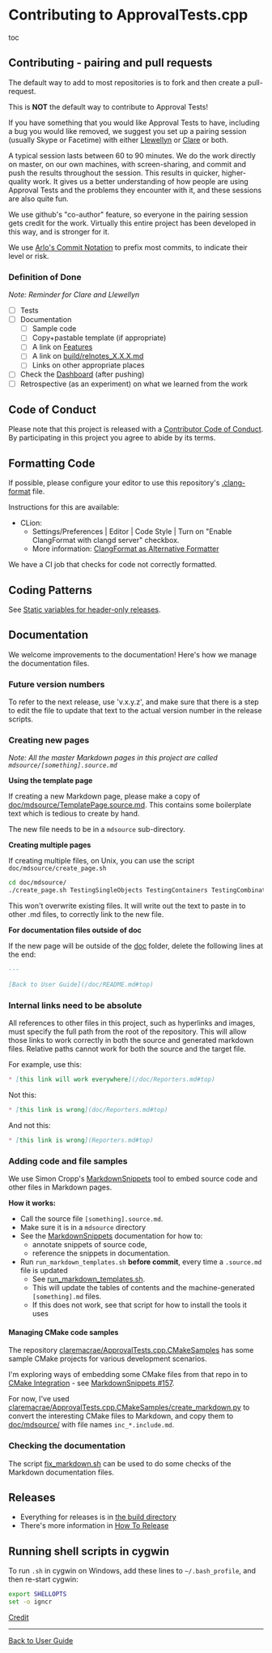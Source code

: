 <a id="top"></a>

# Contributing to ApprovalTests.cpp


toc



## Contributing - pairing and pull requests

The default way to add to most repositories is to fork and then create a pull-request.

This is **NOT** the default way to contribute to Approval Tests!

If you have something that you would like Approval Tests to have, including a bug you would like removed, we suggest you set up a pairing session (usually Skype or Facetime) with either [Llewellyn](mailto:llewellyn.falco@gmail.com) or [Clare](mailto:github@cfmacrae.fastmail.co.uk) or both.

A typical session lasts between 60 to 90 minutes. We do the work directly on master, on our own machines, with screen-sharing, and commit and push the results throughout the session. This results in quicker, higher-quality work. It gives us a better understanding of how people are using Approval Tests and the problems they encounter with it, and these sessions are also quite fun.

We use github's "co-author" feature, so everyone in the pairing session gets credit for the work. Virtually this entire project has been developed in this way, and is stronger for it.

We use [Arlo's Commit Notation](https://github.com/RefactoringCombos/ArlosCommitNotation) to prefix most commits, to indicate their level or risk.

### Definition of Done

*Note: Reminder for Clare and Llewellyn*

* [ ] Tests
* [ ] Documentation
    * [ ] Sample code
    * [ ] Copy+pastable template (if appropriate)
    * [ ] A link on [Features](https://github.com/approvals/ApprovalTests.cpp/blob/master/doc/Features.md#top)
    * [ ] A link on [build/relnotes_X.X.X.md](https://github.com/approvals/ApprovalTests.cpp/blob/master/build/relnotes_X.X.X.md)
    * [ ] Links on other appropriate places
* [ ] Check the [Dashboard](https://github.com/claremacrae/dashboard#top) (after pushing)
* [ ] Retrospective (as an experiment) on what we learned from the work

## Code of Conduct

Please note that this project is released with a [Contributor Code of Conduct](/CODE_OF_CONDUCT.md#top). By participating in this project you agree to abide by its terms.

## Formatting Code

If possible, please configure your editor to use this repository's [.clang-format](https://github.com/approvals/ApprovalTests.cpp/blob/master/.clang-format) file.

Instructions for this are available:

* CLion:
    * Settings/Preferences | Editor | Code Style | Turn on "Enable ClangFormat with clangd server" checkbox.
    * More information: [ClangFormat as Alternative Formatter](https://www.jetbrains.com/help/clion/clangformat-as-alternative-formatter.html)

We have a CI job that checks for code not correctly formatted.

## Coding Patterns

See [Static variables for header-only releases](/doc/CodingPatterns.md#static-variables-for-header-only-releases).

## Documentation

We welcome improvements to the documentation! Here's how we manage the documentation files. 

### Future version numbers

To refer to the next release, use 'v.x.y.z', and make sure that there is a step to edit the file to update that text to the actual version number in the release scripts.

### Creating new pages

*Note: All the master Markdown pages in this project are called `mdsource/[something].source.md`*

**Using the template page**

If creating a new Markdown page, please make a copy of [doc/mdsource/TemplatePage.source.md](/doc/mdsource/TemplatePage.source.md#top).
This contains some boilerplate text which is tedious to create by hand.

The new file needs to be in a `mdsource` sub-directory.

**Creating multiple pages**

If creating multiple files, on Unix, you can use the script `doc/mdsource/create_page.sh`

```bash
cd doc/mdsource/
./create_page.sh TestingSingleObjects TestingContainers TestingCombinations
```

This won't overwrite existing files.
It will write out the text to paste in to other .md files, to correctly link to the new file. 

**For documentation files outside of doc**

If the new page will be outside of the [doc](/doc/) folder, delete the following lines at the end:

```markdown
---
   
[Back to User Guide](/doc/README.md#top)
```

### Internal links need to be absolute 

All references to other files in this project, such as hyperlinks and images, must specify the full path from the root of the repository. This will allow those links to work correctly in both the source and generated markdown files. Relative paths cannot work for both the source and the target file. 

For example, use this:

```markdown
* [this link will work everywhere](/doc/Reporters.md#top)
```

Not this:

```markdown
* [this link is wrong](doc/Reporters.md#top)
```

And not this:

```markdown
* [this link is wrong](Reporters.md#top)
```

### Adding code and file samples

We use Simon Cropp's [MarkdownSnippets](https://github.com/SimonCropp/MarkdownSnippets) tool to embed source code and other files in Markdown pages.

**How it works:**

* Call the source file `[something].source.md`.
* Make sure it is in a `mdsource` directory
* See the [MarkdownSnippets](https://github.com/SimonCropp/MarkdownSnippets) documentation for how to:
    * annotate snippets of source code, 
    * reference the snippets in documentation.
* Run  `run_markdown_templates.sh` **before commit**, every time a `.source.md` file is updated
    * See [run_markdown_templates.sh](/run_markdown_templates.sh).
    * This will update the tables of contents and the machine-generated `[something].md` files.
    * If this does not work, see that script for how to install the tools it uses

#### Managing CMake code samples

The repository [claremacrae/ApprovalTests.cpp.CMakeSamples](https://github.com/claremacrae/ApprovalTests.cpp.CMakeSamples) has some sample CMake projects for various development scenarios.

I'm exploring ways of embedding some CMake files from that repo in to [CMake Integration](/doc/CMakeIntegration.md#top) - see [MarkdownSnippets #157](https://github.com/SimonCropp/MarkdownSnippets/issues/157).

For now, I've used [claremacrae/ApprovalTests.cpp.CMakeSamples/create_markdown.py](
https://github.com/claremacrae/ApprovalTests.cpp.CMakeSamples/blob/master/create_markdown.py) to convert the interesting CMake files to Markdown, and copy them to [doc/mdsource/](https://github.com/approvals/ApprovalTests.cpp/blob/master/doc/mdsource) with file names `inc_*.include.md`.

### Checking the documentation

The script [fix_markdown.sh](/fix_markdown.sh) can be used to do some checks of the Markdown documentation files.

## Releases

* Everything for releases is in [the build directory](/build/)
* There's more information in [How To Release](/build/HowToRelease.md#top)

## Running shell scripts in cygwin

To run `.sh` in cygwin on Windows, add these lines to `~/.bash_profile`, and then re-start cygwin:

```bash
export SHELLOPTS
set -o igncr
```

[Credit](https://ptolemy.berkeley.edu/projects/chess/softdevel/faq/5.html)

---

[Back to User Guide](/doc/README.md#top)
